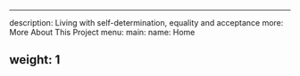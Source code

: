 * * *

description: Living with self-determination, equality and acceptance more: More About This Project menu: main: name: Home

## weight: 1